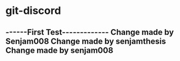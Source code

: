 # git-discord
------First Test-------------
Change made by Senjam008
Change made by senjamthesis
Change made by senjam008
-----------------------------
